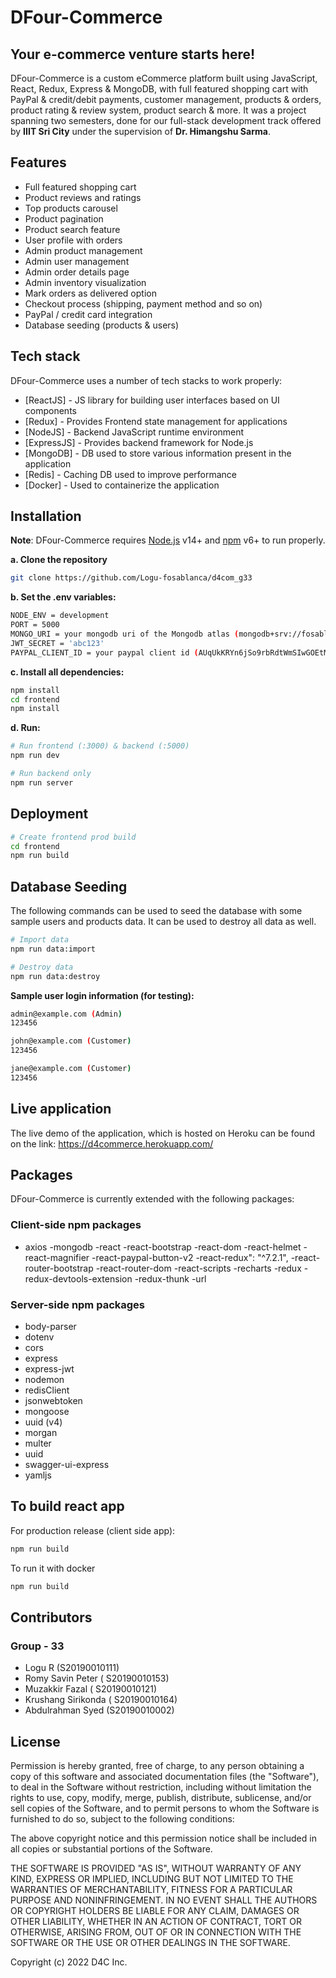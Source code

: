 # DFour-Commerce
## Your e-commerce venture starts here!

DFour-Commerce is a custom eCommerce platform built using JavaScript, React, Redux, Express & MongoDB, with full featured shopping cart with PayPal & credit/debit payments, customer management, products & orders, product rating & review system, product search & more. It was a project spanning two semesters, done for our full-stack development track offered by **IIIT Sri City** under the supervision of **Dr. Himangshu Sarma**. 

## Features
-   Full featured shopping cart
-   Product reviews and ratings
-   Top products carousel
-   Product pagination
-   Product search feature
-   User profile with orders
-   Admin product management
-   Admin user management
-   Admin order details page
-   Admin inventory visualization
-   Mark orders as delivered option
-   Checkout process (shipping, payment method and so on)
-   PayPal / credit card integration
-   Database seeding (products & users)

## Tech stack

DFour-Commerce uses a number of tech stacks to work properly:

- [ReactJS] - JS library for building user interfaces based on UI components
- [Redux] - Provides Frontend state management for applications
- [NodeJS] - Backend JavaScript runtime environment
- [ExpressJS] - Provides backend framework for Node.js
- [MongoDB] - DB used to store various information present in the application
- [Redis] - Caching DB used to improve performance
- [Docker] - Used to containerize the application

## Installation

**Note**: DFour-Commerce requires [Node.js](https://nodejs.org/) v14+ and [npm](https://www.npmjs.com/) v6+ to run properly.

**a. Clone the repository** 
```sh
git clone https://github.com/Logu-fosablanca/d4com_g33
```
**b. Set the .env variables:**
```sh
NODE_ENV = development
PORT = 5000
MONGO_URI = your mongodb uri of the Mongodb atlas (mongodb+srv://fosablanca:group33%40d4c@cluster0.9pxa8.mongodb.net/d4comm?retryWrites=true&w=majority) for this project
JWT_SECRET = 'abc123'
PAYPAL_CLIENT_ID = your paypal client id (AUqUkKRYn6jSo9rbRdtWmSIwGOEtM0UKdUzlD01oBXwWkmpY5NYIlj9VbbvLisbCXbqCqvL_29Ila5vV) for this project 
```
**c. Install all dependencies:**
```sh
npm install
cd frontend
npm install
```
**d. Run:**
```sh
# Run frontend (:3000) & backend (:5000)
npm run dev

# Run backend only
npm run server
```
## Deployment
```sh
# Create frontend prod build
cd frontend
npm run build
```
## Database Seeding
The following commands can be used to seed the database with some sample users and products data. It can be used to destroy all data as well.
```sh
# Import data
npm run data:import

# Destroy data
npm run data:destroy
```
**Sample user login information (for testing):**
```sh
admin@example.com (Admin)
123456

john@example.com (Customer)
123456

jane@example.com (Customer)
123456
```

## Live application 
The live demo of the application, which is hosted on Heroku can be found on the link:
https://d4commerce.herokuapp.com/




## Packages

DFour-Commerce is currently extended with the following packages:

### Client-side npm packages
   - axios
  -mongodb
   -react
    -react-bootstrap
    -react-dom
    -react-helmet
    -react-magnifier
    -react-paypal-button-v2
    -react-redux": "^7.2.1",
    -react-router-bootstrap
    -react-router-dom
    -react-scripts
    -recharts
    -redux
    -redux-devtools-extension
    -redux-thunk
    -url

### Server-side npm packages
- body-parser
- dotenv
- cors
- express
- express-jwt
- nodemon
- redisClient
- jsonwebtoken
- mongoose
- uuid (v4)
- morgan
- multer
- uuid
- swagger-ui-express
- yamljs


## To build react app

For production release (client side app):

```sh
npm run build
```
To run it with docker
```sh
npm run build
```


## Contributors
### Group - 33

 - Logu R (S20190010111)  
 - Romy Savin Peter ( S20190010153)  
 - Muzakkir Fazal ( S20190010121)  
 - Krushang Sirikonda ( S20190010164)  
 - Abdulrahman Syed (S20190010002)

## License
Permission is hereby granted, free of charge, to any person obtaining a copy of this software and associated documentation files (the "Software"), to deal in the Software without restriction, including without limitation the rights to use, copy, modify, merge, publish, distribute, sublicense, and/or sell copies of the Software, and to permit persons to whom the Software is furnished to do so, subject to the following conditions:

The above copyright notice and this permission notice shall be included in all copies or substantial portions of the Software.

THE SOFTWARE IS PROVIDED "AS IS", WITHOUT WARRANTY OF ANY KIND, EXPRESS OR IMPLIED, INCLUDING BUT NOT LIMITED TO THE WARRANTIES OF MERCHANTABILITY, FITNESS FOR A PARTICULAR PURPOSE AND NONINFRINGEMENT. IN NO EVENT SHALL THE AUTHORS OR COPYRIGHT HOLDERS BE LIABLE FOR ANY CLAIM, DAMAGES OR OTHER LIABILITY, WHETHER IN AN ACTION OF CONTRACT, TORT OR OTHERWISE, ARISING FROM, OUT OF OR IN CONNECTION WITH THE SOFTWARE OR THE USE OR OTHER DEALINGS IN THE SOFTWARE.

Copyright (c) 2022 D4C Inc.
